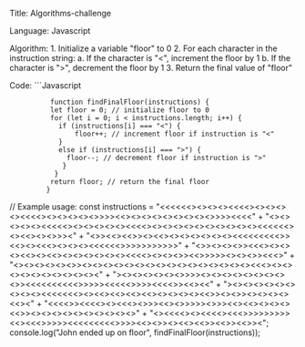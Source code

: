 Title:      Algorithms-challenge

Language:   Javascript

Algorithm:  1. Initialize a variable "floor" to 0
            2. For each character in the instruction string:
               a. If the character is "<", increment the floor by 1
               b. If the character is ">", decrement the floor by 1
            3. Return the final value of "floor"
            
Code:     ```Javascript

              function findFinalFloor(instructions) {
              let floor = 0; // initialize floor to 0
              for (let i = 0; i < instructions.length; i++) {
                if (instructions[i] === "<") {
                    floor++; // increment floor if instruction is "<"
                } 
                else if (instructions[i] === ">") {
                  floor--; // decrement floor if instruction is ">"
                 }
               }
              return floor; // return the final floor
             }

// Example usage:
const instructions = "<<<<<<><><><><<<<><><><><><<<<><><><><><>>>><<><><><><><><><><>>>><<<<" +
                     "<><><><><><<<<<><><><><><><<<<><><><><><><><><><><><<<<<<><><<><><>>><" +
                     "<>><<><<>><><<><><><><><><><<<<<<<<<>><<><><<<><><><><<<<<<>>>>>>>>>>>" +
                     "<>><><><>><<<><><><><<><><<><><><><><><><<<<><><><>><<>>>>><><><>><<<>" +
                     "<><><><><><>><><><><><><><><><><><><><><><><><<<><><><><><><><><><><><" +
                     "><><><><><><>>>><><><><><><><><><>><<<<<<<<<<>>>>><<<<<>>>><<<<>><<><<" +
                     "><><><><><><><><><><<<<<<<><><<><<><<><<><><><><><<>><><>><><><><><<><" +
                     "<<<<>><<<<><><<<><>>><<><>>>>><>>><<><<><><><><<>><><><><><><><><><><>" +
                     "<><<<<><><<<<><<<>>>>>>>>><<><<<>>>>><<<<<<<<<>>>><<><>><><<><<>><<>><<>><";
console.log("John ended up on floor", findFinalFloor(instructions));
